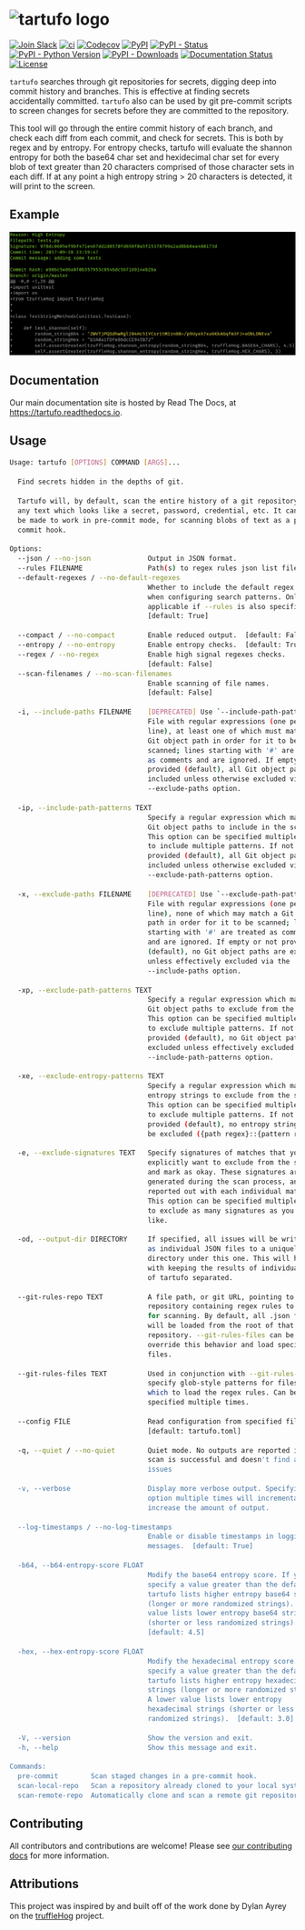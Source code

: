 # ![tartufo logo](docs/source/_static/img/tartufo.png)

[![Join Slack](https://img.shields.io/badge/Join%20us%20on-Slack-e01563.svg)](https://www.godaddy.com/engineering/slack/)
[![ci](https://github.com/godaddy/tartufo/workflows/ci/badge.svg)](https://github.com/godaddy/tartufo/actions?query=workflow%3Aci)
[![Codecov](https://img.shields.io/codecov/c/github/godaddy/tartufo)](https://codecov.io/gh/godaddy/tartufo)
[![PyPI](https://img.shields.io/pypi/v/tartufo)](https://pypi.org/project/tartufo/)
[![PyPI - Status](https://img.shields.io/pypi/status/tartufo)](https://pypi.org/project/tartufo/)
[![PyPI - Python Version](https://img.shields.io/pypi/pyversions/tartufo)](https://pypi.org/project/tartufo/)
[![PyPI - Downloads](https://img.shields.io/pypi/dm/tartufo)](https://pypi.org/project/tartufo/)
[![Documentation Status](https://readthedocs.org/projects/tartufo/badge/?version=latest)](https://tartufo.readthedocs.io/en/latest/?badge=latest)
[![License](https://img.shields.io/github/license/godaddy/tartufo)](https://github.com/godaddy/tartufo/blob/main/LICENSE)

`tartufo` searches through git repositories for secrets, digging deep into
commit history and branches. This is effective at finding secrets accidentally
committed. `tartufo` also can be used by git pre-commit scripts to screen
changes for secrets before they are committed to the repository.

This tool will go through the entire commit history of each branch, and check
each diff from each commit, and check for secrets. This is both by regex and by
entropy. For entropy checks, tartufo will evaluate the shannon entropy for both
the base64 char set and hexidecimal char set for every blob of text greater
than 20 characters comprised of those character sets in each diff. If at any
point a high entropy string > 20 characters is detected, it will print to the
screen.

## Example

![Example Issue](docs/source/_static/img/example_issue.png)

## Documentation

Our main documentation site is hosted by Read The Docs, at
<https://tartufo.readthedocs.io>.

## Usage

```bash
Usage: tartufo [OPTIONS] COMMAND [ARGS]...

  Find secrets hidden in the depths of git.

  Tartufo will, by default, scan the entire history of a git repository for
  any text which looks like a secret, password, credential, etc. It can also
  be made to work in pre-commit mode, for scanning blobs of text as a pre-
  commit hook.

Options:
  --json / --no-json              Output in JSON format.
  --rules FILENAME                Path(s) to regex rules json list file(s).
  --default-regexes / --no-default-regexes
                                  Whether to include the default regex list
                                  when configuring search patterns. Only
                                  applicable if --rules is also specified.
                                  [default: True]

  --compact / --no-compact        Enable reduced output.  [default: False]
  --entropy / --no-entropy        Enable entropy checks.  [default: True]
  --regex / --no-regex            Enable high signal regexes checks.
                                  [default: False]
  --scan-filenames / --no-scan-filenames            
                                  Enable scanning of file names.
                                  [default: False]

  -i, --include-paths FILENAME    [DEPRECATED] Use `--include-path-patterns`.
                                  File with regular expressions (one per
                                  line), at least one of which must match a
                                  Git object path in order for it to be
                                  scanned; lines starting with '#' are treated
                                  as comments and are ignored. If empty or not
                                  provided (default), all Git object paths are
                                  included unless otherwise excluded via the
                                  --exclude-paths option.

  -ip, --include-path-patterns TEXT
                                  Specify a regular expression which matches
                                  Git object paths to include in the scan.
                                  This option can be specified multiple times
                                  to include multiple patterns. If not
                                  provided (default), all Git object paths are
                                  included unless otherwise excluded via the
                                  --exclude-path-patterns option.

  -x, --exclude-paths FILENAME    [DEPRECATED] Use `--exclude-path-patterns`.
                                  File with regular expressions (one per
                                  line), none of which may match a Git object
                                  path in order for it to be scanned; lines
                                  starting with '#' are treated as comments
                                  and are ignored. If empty or not provided
                                  (default), no Git object paths are excluded
                                  unless effectively excluded via the
                                  --include-paths option.

  -xp, --exclude-path-patterns TEXT
                                  Specify a regular expression which matches
                                  Git object paths to exclude from the scan.
                                  This option can be specified multiple times
                                  to exclude multiple patterns. If not
                                  provided (default), no Git object paths are
                                  excluded unless effectively excluded via the
                                  --include-path-patterns option.

  -xe, --exclude-entropy-patterns TEXT
                                  Specify a regular expression which matches
                                  entropy strings to exclude from the scan.
                                  This option can be specified multiple times
                                  to exclude multiple patterns. If not
                                  provided (default), no entropy strings will
                                  be excluded ({path regex}::{pattern regex}).

  -e, --exclude-signatures TEXT   Specify signatures of matches that you
                                  explicitly want to exclude from the scan,
                                  and mark as okay. These signatures are
                                  generated during the scan process, and
                                  reported out with each individual match.
                                  This option can be specified multiple times,
                                  to exclude as many signatures as you would
                                  like.

  -od, --output-dir DIRECTORY     If specified, all issues will be written out
                                  as individual JSON files to a uniquely named
                                  directory under this one. This will help
                                  with keeping the results of individual runs
                                  of tartufo separated.

  --git-rules-repo TEXT           A file path, or git URL, pointing to a git
                                  repository containing regex rules to be used
                                  for scanning. By default, all .json files
                                  will be loaded from the root of that
                                  repository. --git-rules-files can be used to
                                  override this behavior and load specific
                                  files.

  --git-rules-files TEXT          Used in conjunction with --git-rules-repo,
                                  specify glob-style patterns for files from
                                  which to load the regex rules. Can be
                                  specified multiple times.

  --config FILE                   Read configuration from specified file.
                                  [default: tartufo.toml]

  -q, --quiet / --no-quiet        Quiet mode. No outputs are reported if the
                                  scan is successful and doesn't find any
                                  issues

  -v, --verbose                   Display more verbose output. Specifying this
                                  option multiple times will incrementally
                                  increase the amount of output.

  --log-timestamps / --no-log-timestamps
                                  Enable or disable timestamps in logging
                                  messages.  [default: True]

  -b64, --b64-entropy-score FLOAT
                                  Modify the base64 entropy score. If you
                                  specify a value greater than the default,
                                  tartufo lists higher entropy base64 strings
                                  (longer or more randomized strings). A lower
                                  value lists lower entropy base64 strings
                                  (shorter or less randomized strings).
                                  [default: 4.5]

  -hex, --hex-entropy-score FLOAT
                                  Modify the hexadecimal entropy score. If you
                                  specify a value greater than the default,
                                  tartufo lists higher entropy hexadecimal
                                  strings (longer or more randomized strings).
                                  A lower value lists lower entropy
                                  hexadecimal strings (shorter or less
                                  randomized strings).  [default: 3.0]

  -V, --version                   Show the version and exit.
  -h, --help                      Show this message and exit.

Commands:
  pre-commit        Scan staged changes in a pre-commit hook.
  scan-local-repo   Scan a repository already cloned to your local system.
  scan-remote-repo  Automatically clone and scan a remote git repository.

```

## Contributing

All contributors and contributions are welcome! Please see [our contributing
docs] for more information.

## Attributions

This project was inspired by and built off of the work done by Dylan Ayrey on
the [truffleHog] project.

[our contributing docs]: https://tartufo.readthedocs.io/en/latest/CONTRIBUTING.html
[pre-commit]: https://pre-commit.com/
[truffleHog]: https://github.com/dxa4481/truffleHog
